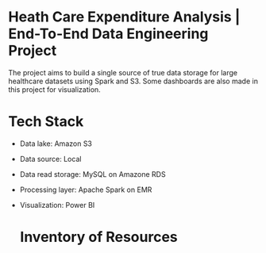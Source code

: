 # Heath Care Expenditure Analysis | End-To-End Data Engineering Project

The project aims to build a single source of true data storage for large healthcare datasets using Spark and S3. Some dashboards are also made in this project for visualization.

# Tech Stack
* Data lake: Amazon S3
* Data source: Local
* Data read storage: MySQL on Amazone RDS
* Processing layer: Apache Spark on EMR
* Visualization: Power BI

  # Inventory of Resources
  

